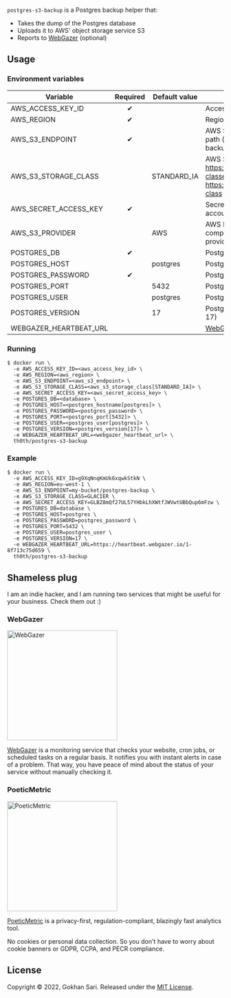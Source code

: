 `postgres-s3-backup` is a Postgres backup helper that:

* Takes the dump of the Postgres database
* Uploads it to AWS' object storage service S3
* Reports to [WebGazer](https://www.webgazer.io) (optional)

## Usage

### Environment variables

| Variable               | Required | Default value | Description                                                                                                                   |
|------------------------|:--------:|---------------|-------------------------------------------------------------------------------------------------------------------------------|
| AWS_ACCESS_KEY_ID      |    ✔     |               | Access key id for the AWS account                                                                                             |
| AWS_REGION             |    ✔     |               | Region for the AWS bucket                                                                                                     |
| AWS_S3_ENDPOINT        |    ✔     |               | AWS S3 endpoint with bucket and path (e.g. "my-bucket/postgres-backup")                                                       |
| AWS_S3_STORAGE_CLASS   |          | STANDARD_IA   | AWS S3 storage class (see https://aws.amazon.com/s3/storage-classes/ and https://rclone.org/s3/#s3-storage-class for options. |
| AWS_SECRET_ACCESS_KEY  |    ✔     |               | Secret access key for the AWS account                                                                                         |
| AWS_S3_PROVIDER        |          |      AWS      | AWS Provider to handle other compatible S3 Object Storage providers                                                           |
| POSTGRES_DB            |    ✔     |               | Postgres server database                                                                                                      |
| POSTGRES_HOST          |          | postgres      | Postgres server host                                                                                                          |
| POSTGRES_PASSWORD      |    ✔     |               | Postgres server password                                                                                                      |
| POSTGRES_PORT          |          | 5432          | Postgres server port                                                                                                          |
| POSTGRES_USER          |          | postgres      | Postgres server user                                                                                                          |
| POSTGRES_VERSION       |          | 17            | Postgres server version (15, 16 or 17)                                                                                        |
| WEBGAZER_HEARTBEAT_URL |          |               | [WebGazer Heartbeat Monitor](https://www.webgazer.io/services/cron-job-monitoring) URL                                        |

### Running

```shell
$ docker run \
  -e AWS_ACCESS_KEY_ID=<aws_access_key_id> \
  -e AWS_REGION=<aws_region> \
  -e AWS_S3_ENDPOINT=<aws_s3_endpoint> \
  -e AWS_S3_STORAGE_CLASS=<aws_s3_storage_class[STANDARD_IA]> \
  -e AWS_SECRET_ACCESS_KEY=<aws_secret_access_key> \
  -e POSTGRES_DB=<database> \
  -e POSTGRES_HOST=<postgres_hostname[postgres]> \
  -e POSTGRES_PASSWORD=<postgres_password> \
  -e POSTGRES_PORT=<postgres_port[5432]> \
  -e POSTGRES_USER=<postgres_user[postgres]> \
  -e POSTGRES_VERSION=<postgres_version[17]> \
  -e WEBGAZER_HEARTBEAT_URL=<webgazer_heartbeat_url> \
  th0th/postgres-s3-backup
```

### Example

```shell
$ docker run \
  -e AWS_ACCESS_KEY_ID=g9XqNnqKmUk6xqwkStkN \
  -e AWS_REGION=eu-west-1 \
  -e AWS_S3_ENDPOINT=my-bucket/postgres-backup \
  -e AWS_S3_STORAGE_CLASS=GLACIER \
  -e AWS_SECRET_ACCESS_KEY=GLBZ8mQf27UL57YHbkLhXWtfJWVwtUBbQup6mFzw \
  -e POSTGRES_DB=database \
  -e POSTGRES_HOST=postgres \
  -e POSTGRES_PASSWORD=postgres_password \
  -e POSTGRES_PORT=5432 \
  -e POSTGRES_USER=postgres_user \
  -e POSTGRES_VERSION=17 \
  -e WEBGAZER_HEARTBEAT_URL=https://heartbeat.webgazer.io/1-8f713c75d659 \
  th0th/postgres-s3-backup
```

## Shameless plug

I am an indie hacker, and I am running two services that might be useful for your business. Check them out :)

### WebGazer

[<img alt="WebGazer" src="https://user-images.githubusercontent.com/698079/162474223-f7e819c4-4421-4715-b8a2-819583550036.png" width="256" />](https://www.webgazer.io/?utm_source=github&utm_campaign=postgres-s3-backup-readme)

[WebGazer](https://www.webgazer.io/?utm_source=github&utm_campaign=postgres-s3-backup-readme) is a monitoring service
that checks your website, cron jobs, or scheduled tasks on a regular basis. It notifies
you with instant alerts in case of a problem. That way, you have peace of mind about the status of your service without
manually checking it.

### PoeticMetric

[<img alt="PoeticMetric" src="https://user-images.githubusercontent.com/698079/162474946-7c4565ba-5097-4a42-8821-d087e6f56a5d.png" width="256" />](https://www.poeticmetric.com/?utm_source=github&utm_campaign=postgres-s3-backup-readme)

[PoeticMetric](https://www.poeticmetric.com/?utm_source=github&utm_campaign=postgres-s3-backup-readme) is a
privacy-first, regulation-compliant, blazingly fast analytics tool.

No cookies or personal data collection. So you don't have to worry about cookie banners or GDPR, CCPA, and PECR
compliance.

## License

Copyright © 2022, Gokhan Sari. Released under the [MIT License](LICENSE).
